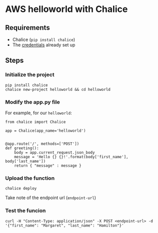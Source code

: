 # AWS helloworld with Chalice

## Requirements

- Chalice (`pip install chalice`)
- The [credentials](http://docs.aws.amazon.com/cli/latest/userguide/cli-config-files.html) already set up

## Steps

### Initialize the project

```
pip install chalice
chalice new-project helloworld && cd helloworld
```

### Modify the app.py file

For example, for our `helloworld`:

```
from chalice import Chalice

app = Chalice(app_name='helloworld')


@app.route('/', methods=['POST'])
def greeting():
    body = app.current_request.json_body
    message = 'Hello {} {}!'.format(body['first_name'], body['last_name'])
    return { "message" : message }
```

### Upload the function

```
chalice deploy
```

Take note of the endpoint url (`endpoint-url`)

### Test the funcion

```
curl -H "Content-Type: application/json" -X POST <endpoint-url> -d '{"first_name": "Margaret", "last_name": "Hamilton"}'
```
